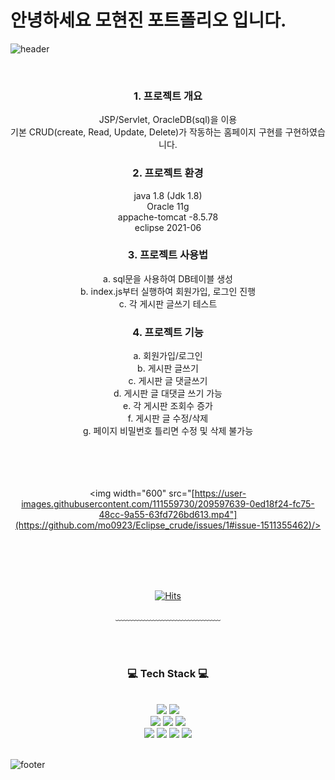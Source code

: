 # 안녕하세요 모현진 포트폴리오 입니다.

<!--
**mo0923/mo0923** is a ✨ _special_ ✨ repository because its `README.md` (this file) appears on your GitHub profile.
-->


![header](https://capsule-render.vercel.app/api?type=waving&&color=gradient&height=100&section=header&fontSize=90)


<div align = "center">

<br/>
<h3>1. 프로젝트 개요</h3>
 <p>JSP/Servlet, OracleDB(sql)을 이용 <br/>
  기본 CRUD(create, Read, Update, Delete)가 작동하는 홈페이지 구현를 구현하였습니다.</p>


<h3>2. 프로젝트 환경</h3>
 java 1.8 (Jdk 1.8) <br/>
 Oracle 11g <br/>
 appache-tomcat -8.5.78 <br/>
 eclipse 2021-06 <br/>
 
 <h3>3. 프로젝트 사용법</h3> 
  a. sql문을 사용하여 DB테이블 생성 <br/>
  b. index.js부터 실행하여 회원가입, 로그인 진행 <br/>
  c. 각 게시판 글쓰기 테스트 <br/>
  
 <h3>4. 프로젝트 기능</h3>
  a. 회원가입/로그인 <br/>
  b. 게시판 글쓰기 <br/>
  c. 게시판 글 댓글쓰기 <br/>
  d. 게시판 글 대댓글 쓰기 가능 <br/>
  e. 각 게시판 조회수 증가 <br/>
  f. 게시판 글 수정/삭제 <br/>
  g. 페이지 비밀번호 틀리면 수정 및 삭제 불가능 <br/>
<br/><br/><br/><br/>
 
<img width="600" src="[https://user-images.githubusercontent.com/111559730/209597639-0ed18f24-fc75-48cc-9a55-63fd726bd613.mp4"](https://github.com/mo0923/Eclipse_crude/issues/1#issue-1511355462)/>


<br/><br/><br/><br/>

[![Hits](https://hits.seeyoufarm.com/api/count/incr/badge.svg?url=https%3A%2F%2Fgithub.com%2Fmo0923&count_bg=%23F5A3F0&title_bg=%23965DD7&icon=&icon_color=%23E7E7E7&title=visit&edge_flat=false)](https://hits.seeyoufarm.com)
 
﹏﹏﹏﹏﹏﹏﹏﹏﹏﹏﹏﹏

<br/><br/>
 
<h3>💻 Tech Stack 💻</h3>
<br/>



<img src="https://img.shields.io/badge/JavaScript-F7DF1E?style=flat-square&logo=JavaScript&logoColor=white"/>
<img src="https://img.shields.io/badge/Eclipse IDE-2C2255?style=flat-square&logo=Eclipse IDE&logoColor=white"/>
<br>
<img src="https://img.shields.io/badge/jQuery-0769AD?style=flat-square&logo=jQuery&logoColor=white"/>
<img src="https://img.shields.io/badge/React-61DAFB?style=flat-square&logo=React&logoColor=white"/>
<img src="https://img.shields.io/badge/Node.js-339933?style=flat-square&logo=Node.js&logoColor=white"/>
<br>
<img src="https://img.shields.io/badge/MySQL-4479A1?style=flat-square&logo=MySQL&logoColor=white"/>
<img src="https://img.shields.io/badge/Git-F05032?style=flat-square&logo=Git&logoColor=white"/>
<img src="https://img.shields.io/badge/Visual Studio Code-007ACC?style=flat-square&logo=Visual Studio Code&logoColor=white"/>
<img src="https://img.shields.io/badge/Linux-FCC624?style=flat-square&logo=Linux&logoColor=white"/>







</div>

<br/>

![footer](https://capsule-render.vercel.app/api?type=waving&&color=gradient&height=100&section=footer&fontSize=90)
